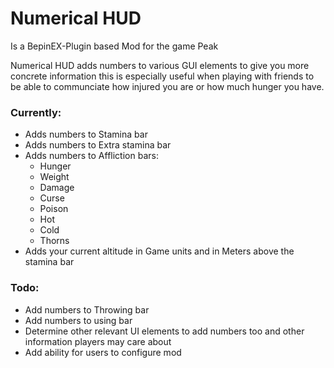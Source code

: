 # Numerical HUD

Is a BepinEX-Plugin based Mod for the game Peak

Numerical HUD adds numbers to various GUI elements to give you more concrete information this is especially useful when playing with friends to be able to communciate how injured you are or how much hunger you have.

### Currently:
- Adds numbers to Stamina bar
- Adds numbers to Extra stamina bar
- Adds numbers to Affliction bars: 
    - Hunger
    - Weight
    - Damage
    - Curse
    - Poison
    - Hot
    - Cold
    - Thorns
- Adds your current altitude in Game units and in Meters above the stamina bar

### Todo:
- Add numbers to Throwing bar
- Add numbers to using bar
- Determine other relevant UI elements to add numbers too and other information players may care about
- Add ability for users to configure mod

